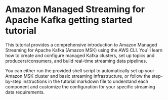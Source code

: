 # Amazon Managed Streaming for Apache Kafka getting started tutorial

This tutorial provides a comprehensive introduction to Amazon Managed Streaming for Apache Kafka (Amazon MSK) using the AWS CLI. You'll learn how to create and configure managed Kafka clusters, set up topics and producers/consumers, and build real-time streaming data pipelines.

You can either run the provided shell script to automatically set up your Amazon MSK cluster and basic streaming infrastructure, or follow the step-by-step instructions in the tutorial markdown file to understand each component and customize the configuration for your specific streaming data requirements.
